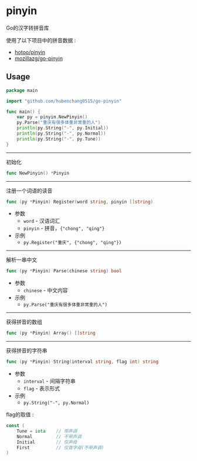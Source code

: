 # pinyin
Go的汉字转拼音库

使用了以下项目中的拼音数据 :  
* [hotoo/pinyin](https://github.com/hotoo/pinyin)
* [mozillazg/go-pinyin](https://github.com/mozillazg/go-pinyin)

## Usage
```Go
package main

import "github.com/hubenchang0515/go-pinyin"

func main() {
	var py = pinyin.NewPinyin()
	py.Parse("重庆有很多体重非常重的人")
	println(py.String("-", py.Initial))
	println(py.String("-", py.Normal))
	println(py.String("-", py.Tune))
}
```
---
初始化
```Go
func NewPinyin() *Pinyin
```
---
注册一个词语的读音
```Go
func (py *Pinyin) Register(word string, pinyin []string)
```
* 参数
  * `word` - 汉语词汇
  * `pinyin` - 拼音，`{"chong", "qing"}`
* 示例
  * `py.Register("重庆", {"chong", "qing"})`

---
解析一串中文
```Go
func (py *Pinyin) Parse(chinese string) bool
```
* 参数
  * `chinese` - 中文内容
* 示例
  * `py.Parse("重庆有很多体重非常重的人")`

---
获得拼音的数组
```Go
func (py *Pinyin) Array() []string
```

---
获得拼音的字符串
```Go
func (py *Pinyin) String(interval string, flag int) string 
```
* 参数
  * `interval` - 间隔字符串
  * `flag` - 表示形式
* 示例
  * `py.String("-", py.Normal)`

flag的取值 :  
```Go
const (
	Tune = iota    // 带声调
	Normal         // 不带声调
	Initial        // 仅声母
	First          // 仅首字母(不带声调)
)
```
